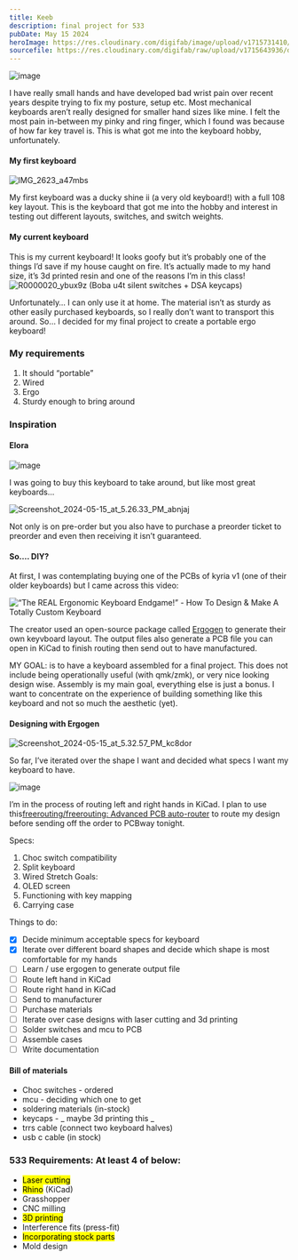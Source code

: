 ```yaml
---
title: Keeb
description: final project for 533
pubDate: May 15 2024
heroImage: https://res.cloudinary.com/digifab/image/upload/v1715731410/digital-fab/a7/R0000014_jej8dh.jpg
sourcefile: https://res.cloudinary.com/digifab/raw/upload/v1715643936/digital-fab/a7/ducks_lp0gg9.3mf
---
```


![image](https://res.cloudinary.com/digifab/image/upload/v1715817978/digital-fab/a8/IMG_1073_Large_cp1o2i.jpg)

I have really small hands and have developed bad wrist pain over recent years despite trying to fix my posture, setup etc. Most mechanical keyboards aren’t really designed for smaller hand sizes like mine. I felt the most pain in-between my pinky and ring finger, which I found was because of how far key travel is. This is what got me into the keyboard hobby, unfortunately.

#### My first keyboard

![IMG_2623_a47mbs](https://res.cloudinary.com/digifab/image/upload/v1715818701/digital-fab/a8/IMG_2623_a47mbs.jpg)

My first keyboard was a ducky shine ii (a very old keyboard!) with a full 108 key layout. This is the keyboard that got me into the hobby and interest in testing out different layouts, switches, and switch weights.

#### My current keyboard

This is my current keyboard! It looks goofy but it’s probably one of the things I’d save if my house caught on fire. It’s actually made to my hand size, it’s 3d printed resin and one of the reasons I’m in this class!
![R0000020_ybux9z](https://res.cloudinary.com/digifab/image/upload/v1715818323/digital-fab/a8/R0000020_ybux9z.jpg)
(Boba u4t silent switches + DSA keycaps)

Unfortunately… I can only use it at home. The material isn’t as sturdy as other easily purchased keyboards, so I really don’t want to transport this around. So… I decided for my final project to create a portable ergo keyboard!

### My requirements

1. It should “portable”
2. Wired
3. Ergo
4. Sturdy enough to bring around

### Inspiration

#### Elora

![image](https://splitkb.com/cdn/shop/files/Keyboard_3_1620x1080.jpg?v=1702819476)

I was going to buy this keyboard to take around, but like most great keyboards…

![Screenshot_2024-05-15_at_5.26.33_PM_abnjaj](https://res.cloudinary.com/digifab/image/upload/v1715819301/digital-fab/a8/Screenshot_2024-05-15_at_5.26.33_PM_abnjaj.png)

Not only is on pre-order but you also have to purchase a preorder ticket to preorder and even then receiving it isn’t guaranteed.

#### So…. DIY?

At first, I was contemplating buying one of the PCBs of kyria v1 (one of their older keyboards) but I came across this video:

![“The REAL Ergonomic Keyboard Endgame!” - How To Design & Make A Totally Custom Keyboard](https://www.youtube.com/watch?v=UKfeJrRIcxw)

The creator used an open-source package called [Ergogen](https://ergogen.xyz/) to generate their own keyvboard layout. The output files also generate a PCB file you can open in KiCad to finish routing then send out to have manufactured.

MY GOAL: is to have a keyboard assembled for a final project. This does not include being operationally useful (with qmk/zmk), or very nice looking design wise. Assembly is my main goal, everything else is just a bonus. I want to concentrate on the experience of building something like this keyboard and not so much the aesthetic (yet).

#### Designing with Ergogen

![Screenshot_2024-05-15_at_5.32.57_PM_kc8dor](https://res.cloudinary.com/digifab/image/upload/v1715819601/digital-fab/a8/Screenshot_2024-05-15_at_5.32.57_PM_kc8dor.png)

So far, I’ve iterated over the shape I want and decided what specs I want my keyboard to have.

![image](https://res.cloudinary.com/digifab/image/upload/v1715822972/digital-fab/a8/Screenshot_2024-05-15_at_5.36.56_PM_ligqy6.png)

I’m in the process of routing left and right hands in KiCad. I plan to use this[freerouting/freerouting: Advanced PCB auto-router](https://github.com/freerouting/freerouting) to route my design before sending off the order to PCBway tonight.

Specs:

1. Choc switch compatibility
2. Split keyboard
3. Wired
   Stretch Goals:
4. OLED screen
5. Functioning with key mapping
6. Carrying case

Things to do:

- [x] Decide minimum acceptable specs for keyboard
- [x] Iterate over different board shapes and decide which shape is most comfortable for my hands
- [ ] Learn / use ergogen to generate output file
- [ ] Route left hand in KiCad
- [ ] Route right hand in KiCad
- [ ] Send to manufacturer
- [ ] Purchase materials
- [ ] Iterate over case designs with laser cutting and 3d printing
- [ ] Solder switches and mcu to PCB
- [ ] Assemble cases
- [ ] Write documentation

#### Bill of materials

- Choc switches - ordered
- mcu - deciding which one to get
- soldering materials (in-stock)
- keycaps - _ maybe 3d printing this _
- trrs cable (connect two keyboard halves)
- usb c cable (in stock)

### 533 Requirements: At least 4 of below:

- <mark>Laser cutting</mark>
- <mark>Rhino</mark> (KiCad)
- Grasshopper
- CNC milling
- <mark>3D printing</mark>
- Interference fits (press-fit)
- <mark>Incorporating stock parts</mark>
- Mold design
